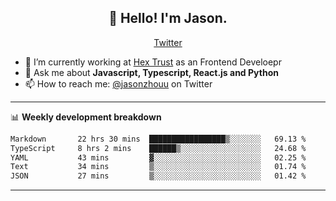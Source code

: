 <h2 align="center">👋 Hello! I'm Jason.</h2>
<p align="center">
  <a href="https://twitter.com/jasonzhouu">Twitter</a>
</p>


- 🔭 I’m currently working at [Hex Trust](https://hextrust.com/) as an Frontend Develoepr
- 💬 Ask me about **Javascript, Typescript, React.js and Python**
- 📫 How to reach me: [@jasonzhouu](https://twitter.com/jasonzhouu) on Twitter

-------

📊 **Weekly development breakdown**
<!--START_SECTION:waka-->

```txt
Markdown       22 hrs 30 mins  █████████████████▒░░░░░░░   69.13 %
TypeScript     8 hrs 2 mins    ██████▒░░░░░░░░░░░░░░░░░░   24.68 %
YAML           43 mins         ▓░░░░░░░░░░░░░░░░░░░░░░░░   02.25 %
Text           34 mins         ▒░░░░░░░░░░░░░░░░░░░░░░░░   01.74 %
JSON           27 mins         ▒░░░░░░░░░░░░░░░░░░░░░░░░   01.42 %
```

<!--END_SECTION:waka-->

-------
